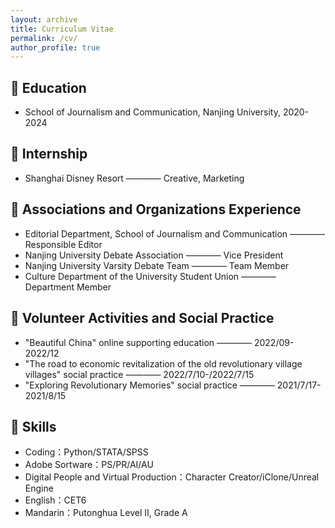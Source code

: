 ```yaml
---
layout: archive
title: Curriculum Vitae
permalink: /cv/
author_profile: true
---
```



## 📕 Education
- School of Journalism and Communication, Nanjing University, 2020-2024

## 👔 Internship
- Shanghai Disney Resort ———— Creative, Marketing

## 🚩 Associations and Organizations Experience
- Editorial Department, School of Journalism and Communication ———— Responsible Editor
- Nanjing University Debate Association ———— Vice President
- Nanjing University Varsity Debate Team ———— Team Member
- Culture Department of the University Student Union ———— Department Member

## 👣 Volunteer Activities and Social Practice
- "Beautiful China" online supporting education ———— 2022/09-2022/12
- "The road to economic revitalization of the old revolutionary village villages" social practice ———— 2022/7/10-/2022/7/15
- "Exploring Revolutionary Memories" social practice ———— 2021/7/17-2021/8/15

## 🔧 Skills
- Coding：Python/STATA/SPSS
- Adobe Sortware：PS/PR/AI/AU
- Digital People and Virtual Production：Character Creator/iClone/Unreal Engine
- English：CET6
- Mandarin：Putonghua Level II, Grade A
